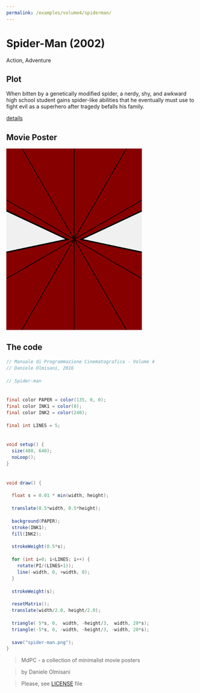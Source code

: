 ```yaml
---
permalink: /examples/volume4/spiderman/
---
```

# Spider-Man (2002)

Action, Adventure

## Plot
When bitten by a genetically modified spider, a nerdy, shy, and awkward high school student gains spider-like abilities that he eventually must use to fight evil as a superhero after tragedy befalls his family.

[details](https://www.imdb.com/title/tt0145487/)

## Movie Poster
<img src="spider-man.png"  width="360px" title="Spider-Man">


## The code
```java
// Manuale di Programmazione Cinematografica - Volume 4
// Daniele Olmisani, 2016

// Spider-man


final color PAPER = color(135, 0, 0);
final color INK1 = color(0);
final color INK2 = color(240);

final int LINES = 5;


void setup() {
  size(480, 640);
  noLoop();
}


void draw() {
  
  float s = 0.01 * min(width, height);
  
  translate(0.5*width, 0.5*height);
  
  background(PAPER);
  stroke(INK1);
  fill(INK2);
  
  strokeWeight(0.5*s);
    
  for (int i=0; i<LINES; i++) {
    rotate(PI/(LINES+1));
    line(-width, 0, +width, 0);
  }
  
  strokeWeight(s);
  
  resetMatrix();
  translate(width/2.0, height/2.0);
  
  triangle( 5*s, 0,  width, -height/3,  width, 20*s);
  triangle(-5*s, 0, -width, -height/3, -width, 20*s);
  
  save("spider-man.png");
}
```

> MdPC - a collection of minimalist movie posters

> by Daniele Olmisani

> Please, see [LICENSE](../../../LICENSE) file
